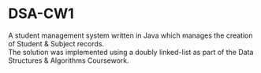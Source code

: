 # DSA-CW1

A student management system written in Java which manages the creation of Student & Subject records.   
The solution was implemented using a doubly linked-list as part of the Data Structures & Algorithms Coursework. 

